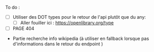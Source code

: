 To do :

- [ ] Utiliser des DOT types pour le retour de l'api plutôt que du any:
  - [ ] Aller fouiller ici : https://openlibrary.org/type
- [ ] PAGE 404
- Partie recherche info wikipedia (à utiliser en fallback lorsque pas d'informations dans le retour du endpoint )
